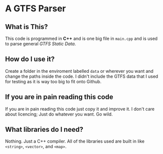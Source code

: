 # A GTFS Parser
## What is This?
This code is programmed in **C++** and is one big file in `main.cpp` and is used to parse general *GTFS Static Data*. 

## How do I use it?
Create a folder in the enviroment labelled `data` or wherever you want and change the paths inside the code. I didn't include the GTFS data that I used for testing as it is way too big to fit onto Github.

## If you are in pain reading this code
If you are in pain reading this code just copy it and improve it. I don't care about licencing; Just do whatever you want. Go wild.

## What libraries do I need?
Nothing. Just a C++ compiler. All of the libraries used are built in like `<string>`, `<vector>`, and `<map>`.
